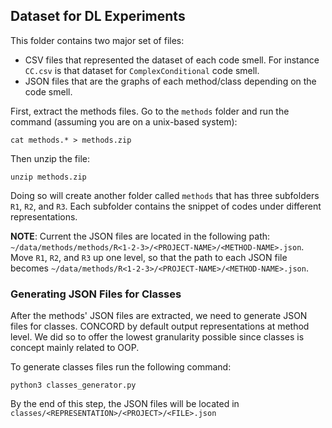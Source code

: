 ## Dataset for DL Experiments

This folder contains two major set of files:
- CSV files that represented the dataset of each code smell. For instance `CC.csv` is that dataset for `ComplexConditional` code smell.
- JSON files that are the graphs of each method/class depending on the code smell.

First, extract the methods files. Go to the `methods` folder and run the command (assuming you are on a unix-based system): 

`cat methods.* > methods.zip`

Then unzip the file: 

`unzip methods.zip`

Doing so will create another folder called `methods` that has three subfolders `R1`, `R2`, and `R3`. Each subfolder contains the snippet of codes under different representations.  

**NOTE**: Current the JSON files are located in the following path: `~/data/methods/methods/R<1-2-3>/<PROJECT-NAME>/<METHOD-NAME>.json`. Move `R1`, `R2`, and `R3` up one level, so that the path to each JSON file becomes `~/data/methods/R<1-2-3>/<PROJECT-NAME>/<METHOD-NAME>.json`.

### Generating JSON Files for Classes

After the methods' JSON files are extracted, we need to generate JSON files for classes. CONCORD by default output representations at method level. We did so to offer the lowest granularity possible since classes is concept mainly related to OOP.  

To generate classes files run the following command:  

`python3 classes_generator.py`  

By the end of this step, the JSON files will be located in `classes/<REPRESENTATION>/<PROJECT>/<FILE>.json`

